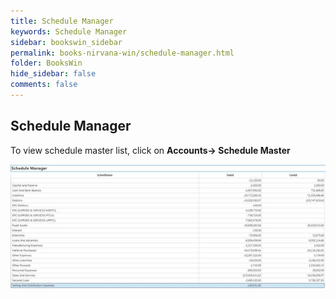 ```yaml
---
title: Schedule Manager
keywords: Schedule Manager
sidebar: bookswin_sidebar
permalink: books-nirvana-win/schedule-manager.html
folder: BooksWin
hide_sidebar: false
comments: false
---
```


## Schedule Manager

To view schedule master list, click on **Accounts-> Schedule Master**

![](/images/image8_340.jpg)
